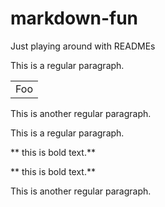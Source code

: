 # markdown-fun

Just playing around with READMEs

This is a regular paragraph.

<table>
    <tr><td>Foo</td></tr>
</table>

This is another regular paragraph.

This is a regular paragraph.

<script>alert('xss');</script>

** this is bold text.**

** this is bold text.</span><script>alert('xss');</script><span>**

This is another regular paragraph.
